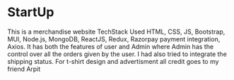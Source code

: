 # StartUp
This is a merchandise website
TechStack Used HTML, CSS, JS, Bootstrap, MUI, Node.js, MongoDB, ReactJS, Redux, Razorpay payment integration, Axios.
It has both the features of user and Admin where Admin has the control over all the orders given by the user.
I had also tried to integrate the shipping status.
For t-shirt design and advertisment all credit goes to my friend Arpit
